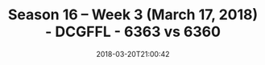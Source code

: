 ---
title: Season 16 – Week 3 (March 17, 2018) - DCGFFL - 6363 vs 6360
teams_score:
- team: 6363
  score: 27
- team: 6360
  score: 25
mvp: Alonzo Mable, Jamar Walker
game-ball: John Jimenez, Bradley Williams
sportsperson: Bryan Sanders, Andy Hackbarth
season: 16
week: 3
date: '2018-03-20T21:00:42'
pageid: season-16-week-3-march-17-2018-6363-vs-6360
---